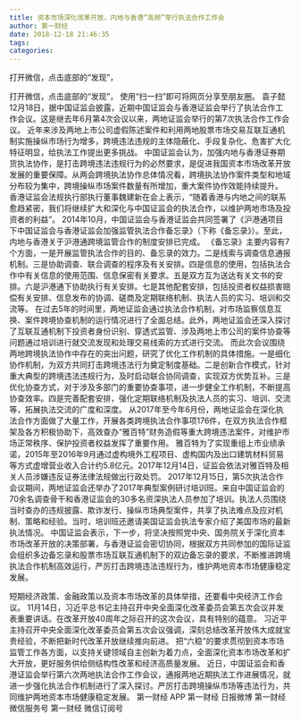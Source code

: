 ```yaml
---
title: 资本市场深化改革开放，内地与香港“高频”举行执法合作工作会
author: 第一财经
date: 2018-12-18 21:46:35
tags: 
categories: 
---
```

打开微信，点击底部的“发现”，
<!-- more -->
打开微信，点击底部的“发现”，
使用“扫一扫”即可将网页分享至朋友圈。
袁子懿
12月18日，据中国证监会披露，近期中国证监会与香港证监会举行了执法合作工作会议。这是继去年6月第4次会议以来，两地证监会举行的第7次执法合作工作会议。
近年来涉及两地上市公司虚假陈述案件和利用两地股票市场交易互联互通机制实施操纵市场行为增多，跨境违法违规的主体隐蔽化、手段复杂化、危害扩大化特征明显，给执法工作提出更多挑战。
中国证监会认为，加强内地与香港证券期货执法协作，是打击跨境违法违规行为的必然要求，是促进我国资本市场改革开放发展的重要保障。从两会跨境执法协作总体情况看，跨境执法协作案件类型和地域分布较为集中，跨境操纵市场案件数量有所增加，重大案件协作效能持续提升。
香港证监会法规执行部执行董事魏建新在会上表示，“随着香港与内地之间的联系愈趋紧密，我们将继续扩大和深化与中国证监会的执法合作，以维护两地市场及投资者的利益”。
2014年10月，中国证监会与香港证监会共同签署了《沪港通项目下中国证监会与香港证监会加强监管执法合作备忘录》（下称《备忘录》）。至此，内地与香港关于沪港通跨境监管合作的制度安排已完成。
《备忘录》主要内容有7个方面，一是开展监管执法合作的目的、备忘录的效力。二是线索与调查信息通报机制。三是协助调查、联合调查的程序及有关安排。四是信息的使用，包括执法合作中有关信息的使用范围、信息保密有关要求。五是双方互为送达有关文书的安排。六是沪港通下协助执行有关安排。七是其他配套安排，包括投资者权益损害赔偿有关安排、信息发布的协调、磋商及定期联络机制、执法人员的实习、培训和交流等。
在过去5年的时间里，两地证监会通过执法合作机制，对市场监察信息互换、案件跨境协查机制的运行情况进行了全面总结。此外，两地证监会还深入探讨了互联互通机制下投资者身份识别、穿透式监管、涉及两地上市公司的案件协查等问题通过培训进行就交流发现和处理交易线索的方式进行交流。
而此次会议围绕两地跨境执法协作中存在的突出问题，研究了优化工作机制的具体措施。一是细化协作机制，为双方共同打击跨境违法行为奠定制度基础。二是创新合作模式，针对重大典型的跨境违法违规行为，及时启动联合协同调查，实现双方优势互补。三是优化协查方式，对于涉及多部门的重要协查事项，进一步健全工作机制，不断提高协查效率。四是完善配套安排，强化定期联络机制及执法人员的实习、培训、交流等，拓展执法交流的广度和深度。
从2017年至今年6月份，两地证监会在深化执法合作方面做了大量工作，开展各类跨境执法合作事项176件，在双方执法合作框架及各方积极协助下，高效查办“雅百特”财务造假等重大跨境违法案件，对维护市场正常秩序、保护投资者权益发挥了重要作用。
雅百特为了实现重组上市业绩承诺，2015年至2016年9月通过虚构境外工程项目、虚构国内及出口建筑材料贸易等方式虚增营业收入合计约5.8亿元。2017年12月14日，证监会依法对雅百特及相关人员涉嫌违反证券法律法规做出行政处罚。
2017年12月15日，第5次执法合作会议期间，两地证监会还举办了2017年典型案例研讨培训班。来自中国证监会的70余名调查骨干和香港证监会的30多名资深执法人员参加了培训。执法人员围绕当时查办的违规披露、欺诈发行、操纵市场典型案件，共享了执法难点及应对机制、策略和经验。当时，培训班还邀请美国证监会执法专家介绍了美国市场的最新执法情况。
中国证监会表示，下一步，将坚决按照党中央、国务院关于深化资本市场改革开放的决策部署，与香港证监会密切协同，根据双方共同参加的国际证监会组织多边备忘录和股票市场互联互通机制下的双边备忘录的要求，不断推进跨境执法合作机制高效运行，严厉打击跨境违法违规行为，维护两地资本市场健康稳定发展。
 
 
短期经济政策、金融政策以及资本市场改革的具体举措，还要看中央经济工作会议。
11月14日，习近平总书记主持召开中央全面深化改革委员会第五次会议并发表重要讲话。在改革开放40周年之际召开的这次会议，具有特别的蕴意。
习近平主持召开中央全面深化改革委员会第五次会议强调，深刻总结改革开放伟大成就宝贵经验，不断把新时代改革开放继续推向前进。
把“六稳”的要求贯彻到资本市场监管工作各方面，以支持关键领域自主创新为着力点，全面深化资本市场改革和扩大开放，更好服务供给侧结构性改革和经济高质量发展。
近日，中国证监会和香港证监会举行第六次两地执法合作工作会议，通报两地近期执法工作进展情况，就进一步强化执法合作机制进行了深入探讨。严厉打击跨境操纵市场等违法行为，共同维护两地资本市场健康稳定发展。
第一财经
APP
第一财经
日报微博
第一财经
微信服务号
第一财经
微信订阅号
